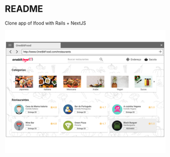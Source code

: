 # README

Clone app of Ifood with Rails + NextJS

<img src="public/Lista de restaurantes.png" alt="restaurante"/>
